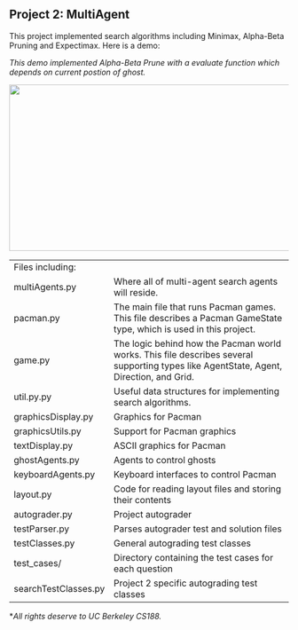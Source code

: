 ## Project 2: MultiAgent

This project implemented search algorithms including Minimax, Alpha-Beta Pruning and Expectimax. Here is a demo:

 *This demo implemented Alpha-Beta Prune with a evaluate function which depends on current postion of ghost.*

<img src="https://raw.githubusercontent.com/zmh1995105/cs188_2018Fall/master/multiagent/demo1.gif"  height="300" width="629">

<table>
<tr>
    <td colspan="2"> Files including: </td>
</tr>
<tr> 
    <td> multiAgents.py </td>
    <td> Where all of multi-agent search agents will reside. </td>
</tr>

<tr>
    <td> pacman.py </td>
    <td> The main file that runs Pacman games. This file describes a Pacman GameState type, which is used in this project. </td>
</tr>
<tr>
    <td> game.py </td>
    <td> The logic behind how the Pacman world works. This file describes several supporting types like AgentState, Agent, Direction, and Grid. </td>
</tr>
<tr>
    <td> util.py.py </td>
    <td> Useful data structures for implementing search algorithms. </td>
</tr>
<tr>
    <td> graphicsDisplay.py </td>
    <td> Graphics for Pacman </td>
</tr>

<tr>
    <td> graphicsUtils.py </td>
    <td> Support for Pacman graphics </td>
</tr>

<tr>
    <td> textDisplay.py </td>
    <td> ASCII graphics for Pacman </td>
</tr>

<tr>
    <td> ghostAgents.py </td>
    <td> Agents to control ghosts </td>
</tr>

<tr>
    <td> keyboardAgents.py </td>
    <td> Keyboard interfaces to control Pacman </td>
</tr>

<tr>
    <td> layout.py </td>
    <td> Code for reading layout files and storing their contents </td>
</tr>

<tr>
    <td> autograder.py </td>
    <td> Project autograder </td>
</tr>

<tr>
    <td> testParser.py </td>
    <td> Parses autograder test and solution files </td>
</tr>

<tr>
    <td> testClasses.py </td>
    <td> General autograding test classes </td>
</tr>

<tr>
    <td> test_cases/ </td>
    <td> Directory containing the test cases for each question </td>
</tr>

<tr>
    <td> searchTestClasses.py </td>
    <td> Project 2 specific autograding test classes </td>
</tr>

</table>

\**All rights deserve to UC Berkeley CS188.*
